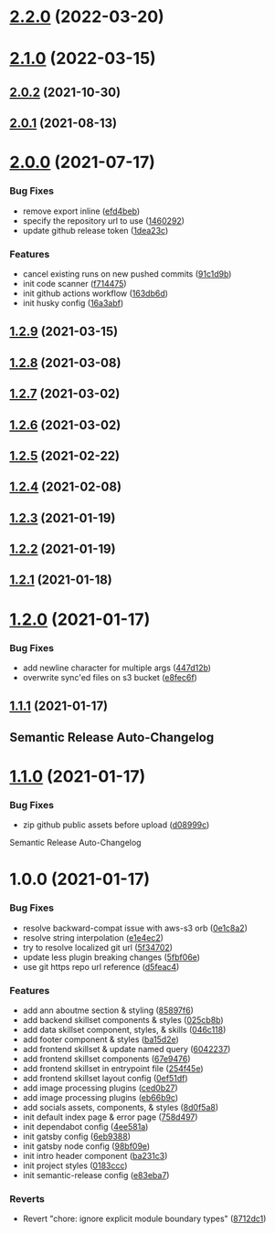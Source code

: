 # [2.2.0](https://github.com/Gilbertly/.com/compare/v2.1.0...v2.2.0) (2022-03-20)

# [2.1.0](https://github.com/Gilbertly/.com/compare/v2.0.2...v2.1.0) (2022-03-15)

## [2.0.2](https://github.com/Gilbertly/.com/compare/v2.0.1...v2.0.2) (2021-10-30)

## [2.0.1](https://github.com/Gilbertly/.com/compare/v2.0.0...v2.0.1) (2021-08-13)

# [2.0.0](https://github.com/Gilbertly/.com/compare/v1.2.9...v2.0.0) (2021-07-17)


### Bug Fixes

* remove export inline ([efd4beb](https://github.com/Gilbertly/.com/commit/efd4beb2a1460794a4e4de17790a97bdf84a1f1a))
* specify the repository url to use ([1460292](https://github.com/Gilbertly/.com/commit/1460292ab7dac3ab9d86b55f4c3dc955affe4774))
* update github release token ([1dea23c](https://github.com/Gilbertly/.com/commit/1dea23c2ad2308749963c68ec7abc08ffeb34eec))


### Features

* cancel existing runs on new pushed commits ([91c1d9b](https://github.com/Gilbertly/.com/commit/91c1d9ba8c6a8cc28bb8016c6515bba638a4a867))
* init code scanner ([f714475](https://github.com/Gilbertly/.com/commit/f71447521bc38d829e27479f3b7cb48aab86a66e))
* init github actions workflow ([163db6d](https://github.com/Gilbertly/.com/commit/163db6dc0f4a7ee08d0d1c10229d22ea9e19fa68))
* init husky config ([16a3abf](https://github.com/Gilbertly/.com/commit/16a3abf2d7a2348392c6f177369ab5b558c51d42))

## [1.2.9](https://github.com/Gilbertly/.com/compare/v1.2.8...v1.2.9) (2021-03-15)

## [1.2.8](https://github.com/Gilbertly/.com/compare/v1.2.7...v1.2.8) (2021-03-08)

## [1.2.7](https://github.com/Gilbertly/.com/compare/v1.2.6...v1.2.7) (2021-03-02)

## [1.2.6](https://github.com/Gilbertly/.com/compare/v1.2.5...v1.2.6) (2021-03-02)

## [1.2.5](https://github.com/Gilbertly/.com/compare/v1.2.4...v1.2.5) (2021-02-22)

## [1.2.4](https://github.com/Gilbertly/.com/compare/v1.2.3...v1.2.4) (2021-02-08)

## [1.2.3](https://github.com/Gilbertly/.com/compare/v1.2.2...v1.2.3) (2021-01-19)

## [1.2.2](https://github.com/Gilbertly/.com/compare/v1.2.1...v1.2.2) (2021-01-19)

## [1.2.1](https://github.com/Gilbertly/.com/compare/v1.2.0...v1.2.1) (2021-01-18)

# [1.2.0](https://github.com/Gilbertly/.com/compare/v1.1.1...v1.2.0) (2021-01-17)


### Bug Fixes

* add newline character for multiple args ([447d12b](https://github.com/Gilbertly/.com/commit/447d12bcf472d5a18364990bba0f7b6c8f11455c))
* overwrite sync'ed files on s3 bucket ([e8fec6f](https://github.com/Gilbertly/.com/commit/e8fec6f1e906f7a61ee15b7a451a10c680662571))

## [1.1.1](https://github.com/Gilbertly/.com/compare/v1.1.0...v1.1.1) (2021-01-17)

## Semantic Release Auto-Changelog

# [1.1.0](https://github.com/Gilbertly/.com/compare/v1.0.0...v1.1.0) (2021-01-17)


### Bug Fixes

* zip github public assets before upload ([d08999c](https://github.com/Gilbertly/.com/commit/d08999cd228cbee159f9ec035f5e27a4dfa865a8))

Semantic Release Auto-Changelog

# 1.0.0 (2021-01-17)


### Bug Fixes

* resolve backward-compat issue with aws-s3 orb ([0e1c8a2](https://github.com/Gilbertly/.com/commit/0e1c8a269385835fd1a6e3be67580c47e076a591))
* resolve string interpolation ([e1e4ec2](https://github.com/Gilbertly/.com/commit/e1e4ec2080e772c75f1fb69693aac533111c70b6))
* try to resolve localized git url ([5f34702](https://github.com/Gilbertly/.com/commit/5f3470256a47246f867de404126aee5149e6dd93))
* update less plugin breaking changes ([5fbf06e](https://github.com/Gilbertly/.com/commit/5fbf06e9705d9e6077425a7cf9016bd07de141a6))
* use git https repo url reference ([d5feac4](https://github.com/Gilbertly/.com/commit/d5feac435934bb1fb6de0643cd361dfb16da0db3))


### Features

* add ann aboutme section & styling ([85897f6](https://github.com/Gilbertly/.com/commit/85897f60adf055b78254db6b3566ff5e9d196802))
* add backend skillset components & styles ([025cb8b](https://github.com/Gilbertly/.com/commit/025cb8b0c469f4d1601dc6a53f7529d8ac828fa0))
* add data skillset component, styles, & skills ([046c118](https://github.com/Gilbertly/.com/commit/046c118de230eb3b5ec7085c4b887c76647a33dd))
* add footer component & styles ([ba15d2e](https://github.com/Gilbertly/.com/commit/ba15d2e1c7aa2ef4c5e9d4824af13d13f013b1db))
* add frontend skillset & update named query ([6042237](https://github.com/Gilbertly/.com/commit/6042237b01563da83404ee31c2801a023bf93ead))
* add frontend skillset components ([67e9476](https://github.com/Gilbertly/.com/commit/67e9476de1a055857f4fc2baf38d57f173df9b9a))
* add frontend skillset in entrypoint file ([254f45e](https://github.com/Gilbertly/.com/commit/254f45e3b2c8243ba19e52946f4e4ee79a1544de))
* add frontend skillset layout config ([0ef51df](https://github.com/Gilbertly/.com/commit/0ef51df2b5fe90d267218dcbcdf196a7e3c08125))
* add image processing plugins ([ced0b27](https://github.com/Gilbertly/.com/commit/ced0b27658f70ace573fc17b4fccf9da3beb24e3))
* add image processing plugins ([eb66b9c](https://github.com/Gilbertly/.com/commit/eb66b9c1be1eafe70e4342c5adf36a95634a017e))
* add socials assets, components, & styles ([8d0f5a8](https://github.com/Gilbertly/.com/commit/8d0f5a87a5423cdbefb4824203f368f515eb2586))
* init default index page & error page ([758d497](https://github.com/Gilbertly/.com/commit/758d4971ab193b6f948294480f13c3c138f304b8))
* init dependabot config ([4ee581a](https://github.com/Gilbertly/.com/commit/4ee581a57fefaeee9f4bb1d906d82227b78f78d6))
* init gatsby config ([6eb9388](https://github.com/Gilbertly/.com/commit/6eb9388524e56d4c79afb415524cac81178f0748))
* init gatsby node config ([98bf09e](https://github.com/Gilbertly/.com/commit/98bf09e61745d9950b17fca47cc97cc8a8eea367))
* init intro header component ([ba231c3](https://github.com/Gilbertly/.com/commit/ba231c3c6a977a373ce42151016763420c8ee098))
* init project styles ([0183ccc](https://github.com/Gilbertly/.com/commit/0183ccce6f5060d2466e03c8a13bce61fdca0180))
* init semantic-release config ([e83eba7](https://github.com/Gilbertly/.com/commit/e83eba723583d5d12965c38cd6ad72d9d8ac9324))


### Reverts

* Revert "chore: ignore explicit module boundary types" ([8712dc1](https://github.com/Gilbertly/.com/commit/8712dc14200fefb04c7bbd0f34b92dd9d969aece))
